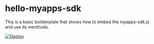 # hello-myapps-sdk
This is a basic boilderplate that shows how to embed the myapps-sdk.js and use its menthods.

[![Deploy](https://www.herokucdn.com/deploy/button.svg)](https://heroku.com/deploy)
